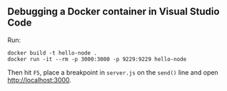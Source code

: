 ## Debugging a Docker container in Visual Studio Code

Run:

```
docker build -t hello-node .
docker run -it --rm -p 3000:3000 -p 9229:9229 hello-node
```

Then hit `F5`, place a breakpoint in `server.js` on the `send()` line and open [http://localhost:3000](http://localhost:3000).